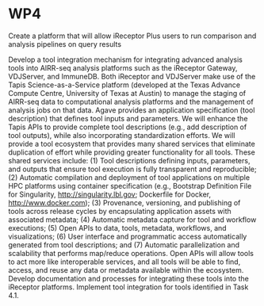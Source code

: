 # WP4
Create a platform that will allow iReceptor Plus users to run comparison and analysis pipelines on query results

Develop a tool integration mechanism for integrating advanced analysis tools into AIRR-seq analysis platforms such as the iReceptor Gateway, VDJServer, and ImmuneDB. Both iReceptor and VDJServer make use of the Tapis Science-as-a-Service platform (developed at the Texas Advance Compute Centre, University of Texas at Austin) to manage the staging of AIRR-seq data to computational analysis platforms and the management of analysis jobs on that data. Agave provides an application specification (tool description) that defines tool inputs and parameters. We will enhance the Tapis APIs to provide complete tool descriptions (e.g., add description of tool outputs), while also incorporating standardization efforts. We will provide a tool ecosystem that provides many shared services that eliminate duplication of effort while providing greater functionality for all tools. These shared services include: (1) Tool descriptions defining inputs, parameters, and outputs that ensure tool execution is fully transparent and reproducible; (2) Automatic compilation and deployment of tool applications on multiple HPC platforms using container specification (e.g., Bootstrap Definition File for Singularity, http://singularity.lbl.gov; Dockerfile for Docker, http://www.docker.com); (3) Provenance, versioning, and publishing of tools across release cycles by encapsulating application assets with associated metadata; (4) Automatic metadata capture for tool and workflow executions; (5) Open APIs to data, tools, metadata, workflows, and visualizations; (6) User interface and programmatic access automatically generated from tool descriptions; and (7) Automatic parallelization and scalability that performs map/reduce operations. Open APIs will allow tools to act more like interoperable services, and all tools will be able to find, access, and reuse any data or metadata available within the ecosystem. Develop documentation and processes for integrating these tools into the iReceptor platforms. Implement tool integration for tools identified in Task 4.1.
